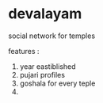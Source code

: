 # devalayam
social network for temples


features :
1) year eastiblished
2) pujari profiles
3) goshala for every teple
4) 
